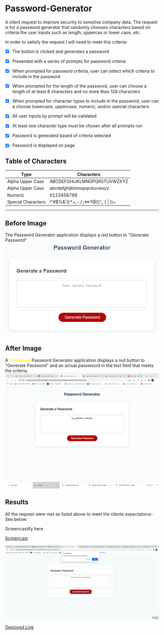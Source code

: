 # Password-Generator
A client request to improve security to sensitive company data. The request is for a password generator that randomly chooses characters based on criteria the user inputs such as length, uppercas or lower case, etc.

In order to satisfy the request I will need to meet this criteria:
- [x] The button is clicked and generates a password
- [x] Presented with a series of prompts for password criteria
- [x] When prompted for password criteria, user can select which criteria to include in the password
- [x] When prompted for the length of the password, user can choose a length of at least 8 characters and no more than 128 characters
- [x] When prompted for character types to include in the password, user can a choose lowercase, uppercase, numeric, and/or special characters
- [x] All user inputs by prompt will be validated
- [x] At least one character type must be chosen after all prompts run
- [x] Password is generated based of criteria selected
- [x] Password is displayed on page 


## Table of Characters

Type | Characters
------------ | -------------
Alpha Upper Case | ABCDEFGHIJKLMNOPQRSTUVWZXYZ
Alpha Upper Case | abcdefghijklmnopqrstuvwxyz
Numeric | 0123456789
Special Characters|!"#$%&'()*+,-./:;<=>?@[]^_`{ \| }\\~  
----------------------------------


## Before  Image

The Password Generator application displays a red button to "Generate Password"
![before fucntionality](Assets/images/03-javascript-demo.png)

## After Image
A <span style=color:yellow;>**functional**</span> Password Generator application displays a red button to "Generate Password" and an actual passwsord in the text field that meets the criteria.
![After functionality deployed](Assets/images/after-image.png)


## Results
All the request were met as listed above to meet the clients expectations-See below:

Screencastify here

[Screencast](https://youtu.be/tyvdhACsAMg)

![](./Assets/images/password-gen-demo.gif)


[Deployed Link](https://devil0341.github.io/Password-Generator/)